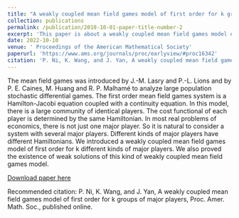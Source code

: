 ```yaml
---
title: "A weakly coupled mean field games model of first order for k groups of major players"
collection: publications
permalink: /publication/2010-10-01-paper-title-number-2
excerpt: 'This paper is about a weakly coupled mean field games model of first order for k groups of major players.'
date: 2022-10-10
venue: ' Proceedings of the American Mathematical Society'
paperurl: 'https://www.ams.org/journals/proc/earlyview/#proc16342'
citation: 'P. Ni, K. Wang, and J. Yan, A weakly coupled mean field games model of first order for k groups of major players, Proc. Amer. Math. Soc., published online.'
---
```


The mean field games was introduced by J.-M. Lasry and P.-L. Lions and by P. E. Caines, M. Huang and R. P. Malhamé to analyze large population stochastic differential games. The first order mean field games system is a Hamilton-Jacobi equation coupled with a continuity equation. In this model, there is a large community of identical players. The cost functional of each player is determined by the same Hamiltonian. In most real problems of economics, there is not just one major player. So it is natural to consider a system with several major players. Different kinds of major players have different Hamiltonians. We introduced a weakly coupled mean field games model of first order for k different kinds of major players. We also proved the existence of weak solutions of this kind of weakly coupled mean field games model.

[Download paper here](../assets/3.pdf)

Recommended citation: P. Ni, K. Wang, and J. Yan, A weakly coupled mean field games model of first order for k groups of major players, Proc. Amer. Math. Soc., published online.
